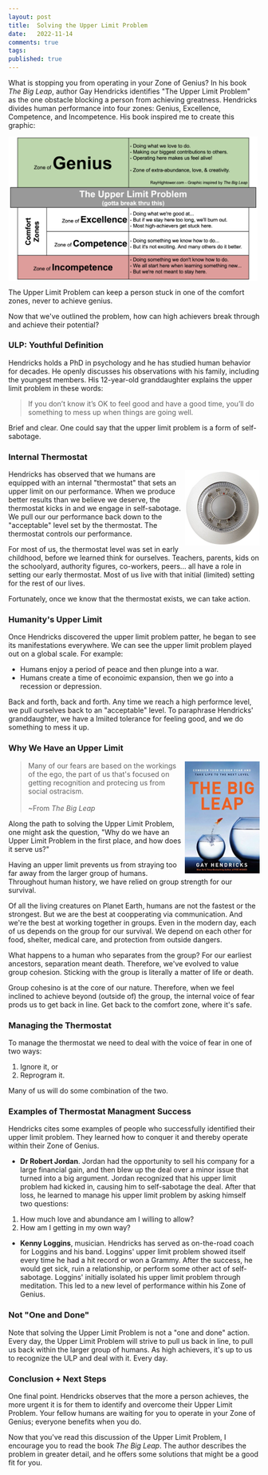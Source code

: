 ```yaml
---
layout: post
title:  Solving the Upper Limit Problem
date:   2022-11-14
comments: true
tags: 
published: true
---
```

What is stopping you from operating in your Zone of Genius? In his book _The Big Leap_, author Gay Hendricks identifies "The Upper Limit Problem" as the one obstacle blocking a person from achieving greatness. Hendricks divides human performance into four zones: Genius, Excellence, Competence, and Incompetence. His book inspired me to create this graphic: 

<a href="/images/Zones_Solving_the_Upper_Limit_Problem_RayHightower.png"><img src="/images/Zones_Solving_the_Upper_Limit_Problem_RayHightower.png" align="center" width="500" padding="20" alt="The Big Leap by Gay Hendricks - Upper Limit Problem Chart - RayHightower" title="The Big Leap by Gay Hendricks - Upper Limit Problem Chart - RayHightower" /></a>

The Upper Limit Problem can keep a person stuck in one of the comfort zones, never to achieve genius. 

Now that we've outlined the problem, how can high achievers break through and achieve their potential?

<!--more-->

### ULP: Youthful Definition

Hendricks holds a PhD in psychology and he has studied human behavior for decades. He openly discusses his observations with his family, including the youngest members. His 12-year-old granddaughter explains the upper limit problem in these words:

>If you don’t know it’s OK to feel good and have a good time, you’ll do something to mess up when things are going well.

Brief and clear. One could say that the upper limit problem is a form of self-sabotage. 

### Internal Thermostat

<img src="/images/generic-thermostat.jpg" align="right" width="150" padding="10" alt="The Big Leap by Gay Hendricks - Thermostat" title="Thermostat - The Big Leap by Gay Hendricks - Thermostat" />

Hendricks has observed that we humans are equipped with an internal "thermostat" that sets an upper limit on our performance. When we produce better results than we believe we deserve, the thermostat kicks in and we engage in self-sabotage. We pull our our performance back down to the "acceptable" level set by the thermostat. The thermostat controls our performance. 

For most of us, the thermostat level was set in early childhood, before we learned think for ourselves. Teachers, parents, kids on the schoolyard, authority figures, co-workers, peers... all have a role in setting our early thermostat. Most of us live with that initial (limited) setting for the rest of our lives.

Fortunately, once we know that the thermostat exists, we can take action.

### Humanity's Upper Limit

Once Hendricks discovered the upper limit problem patter, he began to see its manifestations everywhere. We can see the upper limit problem played out on a global scale. For example:

* Humans enjoy a period of peace and then plunge into a war.
* Humans create a time of econoimic expansion, then we go into a recession or depression.

Back and forth, back and forth. Any time we reach a high performce level, we pull ourselves back to an "acceptable" level. To paraphrase Hendricks' granddaughter, we have a lmiited tolerance for feeling good, and we do something to mess it up.

### Why We Have an Upper Limit

<img src="/images/the_big_leap_book_cover.jpg" align="right" width="150" padding="10" alt="The Big Leap by Gay Hendricks - book cover" title="The Big Leap by Gay Hendricks - book cover" />

>Many of our fears are based on the workings of the ego, the part of us that's focused on getting recognition and protecing us from social ostracism.<br/>&nbsp;<br/>~From _The Big Leap_

Along the path to solving the Upper Limit Problem, one might ask the question, "Why do we have an Upper Limit Problem in the first place, and how does it serve us?"

Having an upper limit prevents us from straying too far away from the larger group of humans. Throughout human history, we have relied on group strength for our survival.

Of all the living creatures on Planet Earth, humans are not the fastest or the strongest. But we are the best at coopperating via communication. And we're the best at working together in groups. Even in the modern day, each of us depends on the group for our survival. We depend on each other for food, shelter, medical care, and protection from outside dangers. 

What happens to a human who separates from the group? For our earliest ancestors, separation meant death. Therefore, we've evolved to value group cohesion. Sticking with the group is literally a matter of life or death.

Group cohesino is at the core of our nature. Therefore, when we feel inclined to achieve beyond (outside of) the group, the internal voice of fear prods us to get back in line. Get back to the comfort zone, where it's safe.

### Managing the Thermostat

To manage the thermostat we need to deal with the voice of fear in one of two ways:

1. Ignore it, or
2. Reprogram it.

Many of us will do some combination of the two.

### Examples of Thermostat Managment Success

Hendricks cites some examples of people who successfully identified their upper limit problem. They learned how to conquer it and thereby operate within their Zone of Genius.

* **Dr Robert Jordan**. Jordan had the opportunity to sell his company for a large financial gain, and then blew up the deal over a minor issue that turned into a big argument. Jordan recognized that his upper limit problem had kicked in, causing him to self-sabotage the deal. After that loss, he learned to manage his upper limit problem by asking himself two questions: 
1. How much love and abundance am I willing to allow?
2. How am I getting in my own way?

* **Kenny Loggins**, musician. Hendricks has served as on-the-road coach for Loggins and his band. Loggins' upper limit problem showed itself every time he had a hit record or won a Grammy. After the success, he would get sick, ruin a relationship, or perform some other act of self-sabotage. Loggins' initially isolated his upper limit problem through meditation. This led to a new level of performance within his Zone of Genius.

### Not "One and Done"

Note that solving the Upper Limit Problem is not a "one and done" action. Every day, the Upper Limit Problem will strive to pull us back in line, to pull us back within the larger group of humans. As high achievers, it's up to us to recognize the ULP and deal with it. Every day.

### Conclusion + Next Steps

One final point. Hendricks observes that the more a person achieves, the more urgent it is for them to identify and overcome their Upper Limit Problem. Your fellow humans are waiting for you to operate in your Zone of Genius; everyone benefits when you do.

Now that you've read this discussion of the Upper Limit Problem, I encourage you to read the book _The Big Leap_. The author describes the problem in greater detail, and he offers some solutions that might be a good fit for you.
